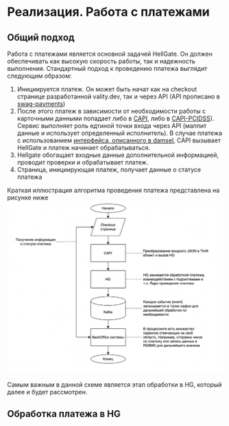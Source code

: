 # Реализация. Работа с платежами

## Общий подход

Работа с платежами является основной задачей HellGate. Он должен обеспечивать как высокую скорость работы, 
так и надежность выполнения. Стандартный подход к проведению платежа выглядит следующим образом:
1. Инициируется платеж. Он может быть начат как на checkout странице разработанной vality.dev, так и через API 
(API прописано в [swag-payments](https://github.com/valitydev/swag-payments))
2. После этого платеж в зависимости от необходимости работы с карточными данными попадает либо в 
[CAPI](https://github.com/valitydev/capi-v2), либо в [CAPI-PCIDSS](https://github.com/valitydev/capi-pcidss-v2)). 
Сервис выполняет роль едтиной точки входа через API (маппит данные и использует определенный исполнитель). 
В случае платежа с использованием [интерфейса, описанного в damsel](), CAPI вызывает HellGate и платеж начинает 
обрабатываться.
3. Hellgate обогащает входные данные дополнительной информацией, проводит проверки и обрабатывает платеж. 
4. Страница, инициирующая платеж, получает данные о статусе платежа

Краткая иллюстрация алгоритма проведения платежа представлена на рисунке ниже
![](images/abstract-payment-flow.png)

Самым важным в данной схеме является этап обработки в HG, который далее и будет рассмотрен.


## Обработка платежа в HG
